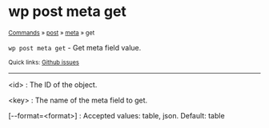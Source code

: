 # wp post meta get

<small>[Commands](/commands/) &raquo; [post](/commands/post/) &raquo; [meta](/commands/post/meta/) &raquo; get</small>

`wp post meta get` - Get meta field value.

<small>Quick links: <a href="https://github.com/wp-cli/wp-cli/issues?q=is%3Aopen+label%3Acommand%3Apost-meta-get+sort%3Aupdated-desc">Github issues</a></small>

<hr />

&lt;id&gt;
: The ID of the object.

&lt;key&gt;
: The name of the meta field to get.

[\--format=&lt;format&gt;]
: Accepted values: table, json. Default: table



